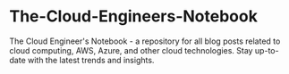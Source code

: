 # The-Cloud-Engineers-Notebook
The Cloud Engineer's Notebook - a repository for all blog posts related to cloud computing, AWS, Azure, and other cloud technologies. Stay up-to-date with the latest trends and insights.
